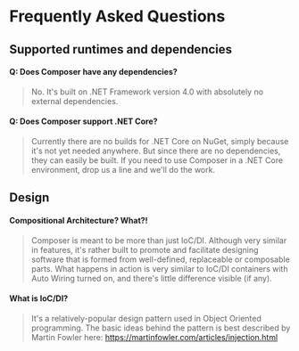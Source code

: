 # Frequently Asked Questions

## Supported runtimes and dependencies

#### Q: Does Composer have any dependencies?
> No. It's built on .NET Framework version 4.0 with absolutely no external dependencies.

#### Q: Does Composer support .NET Core?
> Currently there are no builds for .NET Core on NuGet, simply because it's not yet needed anywhere.
> But since there are no dependencies, they can easily be built. If you need to use Composer in a .NET Core environment,
> drop us a line and we'll do the work.

## Design

#### Compositional Architecture? What?!
> Composer is meant to be more than just IoC/DI. Although very similar in features, it's rather built to promote
> and facilitate designing software that is formed from well-defined, replaceable or composable parts. What happens in
> action is very similar to IoC/DI containers with Auto Wiring turned on, and there's little difference visible (if any).

#### What is IoC/DI?
> It's a relatively-popular design pattern used in Object Oriented programming. 
> The basic ideas behind the pattern is best described by Martin Fowler here: https://martinfowler.com/articles/injection.html


